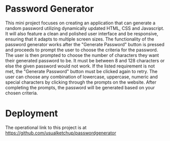 # Password Generator

This mini project focuses on creating an application that can generate a random password utilizing dynamically updated HTML, CSS and Javascript.
It will also feature a clean and polished user interface and be responsive, ensuring that it adapts to multiple screen sizes.
The functionality of the password generator works after the "Generate Password" button is pressed and proceeds to prompt the user to choose the criteria for the password.
The user is then prompted to choose the number of characters they want their generated password to be. 
It must be between 8 and 128 characters or else the given password would not work. 
If the listed requirement is not met, the "Generate Password" button must be clicked again to retry. 
The user can choose any combination of lowercase, uppercase, numeric and special characters by clicking through the prompts on the website. 
After completing the prompts, the password will be generated based on your chosen criteria.

# Deployment

The operational link to this project is at https://github.com/usualketchup/passwordgenerator 
